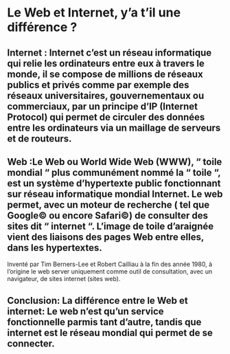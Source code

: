 # Le Web et Internet, y’a t’il une différence ?


## Internet : Internet c’est un réseau informatique qui relie les ordinateurs entre eux à travers le monde, il se compose de millions de réseaux publics et privés comme par exemple des réseaux universitaires, gouvernementaux ou commerciaux, par un principe d’IP (Internet Protocol) qui permet de circuler des données entre les ordinateurs via un maillage de serveurs et de routeurs.


## Web :Le Web ou World Wide Web (WWW), “ toile mondial “ plus communément nommé la “ toile “, est un système d’hypertexte public fonctionnant sur réseau informatique mondial Internet. Le web permet, avec un moteur de recherche ( tel que Google© ou encore Safari©) de consulter des sites dit “ internet “. L’image de toile d’araignée vient des liaisons des pages Web entre elles, dans les hypertextes.
Inventé par Tim Berners-Lee et Robert Cailliau à la fin des année 1980, à l’origine le web server uniquement comme outil de consultation, avec un navigateur, de sites internet (sites web).



## Conclusion: La différence entre le Web et internet:  Le web n’est qu’un service fonctionnelle parmis tant d’autre, tandis que internet est le réseau mondial qui permet de se connecter.

